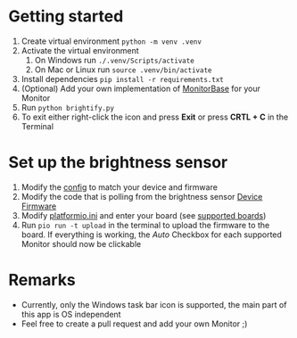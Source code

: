 # Getting started
1. Create virtual environment `python -m venv .venv`
2. Activate the virtual environment
   1. On Windows run `./.venv/Scripts/activate`
   2. On Mac or Linux run  `source .venv/bin/activate`
3. Install dependencies `pip install -r requirements.txt`
4. (Optional) Add your own implementation of [MonitorBase](brightify/monitors/monitor_base.py) for your Monitor
5. Run `python brightify.py`
6. To exit either right-click the icon and press **Exit** or press **CRTL + C** in the Terminal

# Set up the brightness sensor
1. Modify the [config](config.py) to match your device and firmware
2. Modify the code that is polling from the brightness sensor [Device Firmware](brightify/sensor_firmware/src)
3. Modify [platformio.ini](brightify/sensor_firmware/platformio.ini) and enter your board (see [supported boards](https://docs.platformio.org/en/latest/boards/index.html))
4. Run `pio run -t upload` in the terminal to upload the firmware to the board.
If everything is working, the *Auto* Checkbox for each supported Monitor should now be clickable 

# Remarks
+ Currently, only the Windows task bar icon is supported, the main part of this app is OS independent
+ Feel free to create a pull request and add your own Monitor ;)


